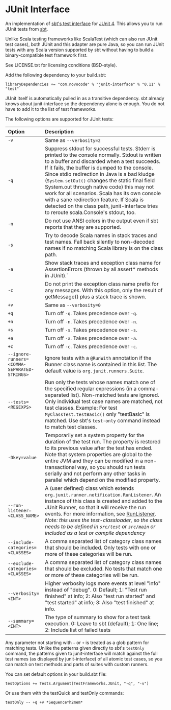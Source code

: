 # JUnit Interface

An implementation of [sbt's test interface](https://github.com/sbt/test-interface) for [JUnit 4](https://junit.org/junit4/). This allows you to run JUnit tests from [sbt](http://www.scala-sbt.org/).

Unlike Scala testing frameworks like ScalaTest (which can also run JUnit test cases), both JUnit and this adapter are pure Java, so you can run JUnit tests with any Scala version supported by sbt without having to build a binary-compatible test framework first.

See LICENSE.txt for licensing conditions (BSD-style).

Add the following dependency to your build.sbt:

    libraryDependencies += "com.novocode" % "junit-interface" % "0.11" % "test"

JUnit itself is automatically pulled in as a transitive dependency. sbt already knows about junit-interface so the dependency alone is enough. You do not have to add it to the list of test frameworks.

The following options are supported for JUnit tests:

 Option                                       | Description
:---------------------------------------------|:----------------------
 `-v`                                         | Same as `--verbosity=2`
 `-q`                                         | Suppress stdout for successful tests. Stderr is printed to the console normally. Stdout is written to a buffer and discarded when a test succeeds. If it fails, the buffer is dumped to the console. Since stdio redirection in Java is a bad kludge (`System.setOut()` changes the static final field System.out through native code) this may not work for all scenarios. Scala has its own console with a sane redirection feature. If Scala is detected on the class path, junit-interface tries to reroute scala.Console's stdout, too.
 `-n`                                         | Do not use ANSI colors in the output even if sbt reports that they are supported.
 `-s`                                         | Try to decode Scala names in stack traces and test names. Fall back silently to non-decoded names if no matching Scala library is on the class path.
 `-a`                                         | Show stack traces and exception class name for AssertionErrors (thrown by all assert* methods in JUnit).`
 `-c`                                         | Do not print the exception class name prefix for any messages. With this option, only the result of getMessage() plus a stack trace is shown.
 `+v`                                         | Same as `--verbosity=0`
 `+q`                                         | Turn off `-q`. Takes precedence over `-q`.
 `+n`                                         | Turn off `-n`. Takes precedence over `-n`.
 `+s`                                         | Turn off `-s`. Takes precedence over `-s`.
 `+a`                                         | Turn off `-a`. Takes precedence over `-a`.
 `+c`                                         | Turn off `-c`. Takes precedence over `-c`.
 `--ignore-runners=<COMMA-SEPARATED-STRINGS>` | Ignore tests with a `@RunWith` annotation if the Runner class name is contained in this list. The default value is `org.junit.runners.Suite`.
 `--tests=<REGEXPS>`                          | Run only the tests whose names match one of the specified regular expressions (in a comma-separated list). Non-matched tests are ignored. Only individual test case names are matched, not test classes. Example: For test `MyClassTest.testBasic()` only "testBasic" is matched. Use sbt's `test-only` command instead to match test classes.
 `-Dkey=value`                                | Temporarily set a system property for the duration of the test run. The property is restored to its previous value after the test has ended. Note that system properties are global to the entire JVM and they can be modified in a non-transactional way, so you should run tests serially and not perform any other tasks in parallel which depend on the modified property.
 `--run-listener=<CLASS_NAME>`                | A (user defined) class which extends `org.junit.runner.notification.RunListener`. An instance of this class is created and added to the JUnit Runner, so that it will receive the run events. For more information, see [RunListener](http://junit.org/javadoc/latest/org/junit/runner/notification/RunListener.html). *Note: this uses the test-classloader, so the class needs to be defined in `src/test` or `src/main` or included as a test or compile dependency*
 `--include-categories=<CLASSES>`             | A comma separated list of category class names that should be included. Only tests with one or more of these categories will be run.
 `--exclude-categories=<CLASSES>`             | A comma separated list of category class names that should be excluded. No tests that match one or more of these categories will be run.
 `--verbosity=<INT>`                          | Higher verbosity logs more events at level "info" instead of "debug". 0: Default; 1: "Test run finished" at info; 2: Also "test run started" and "test started" at info; 3: Also "test finished" at info.
 `--summary=<INT>`                            | The type of summary to show for a test task execution. 0: Leave to sbt (default); 1: One line; 2: Include list of failed tests

Any parameter not starting with `-` or `+` is treated as a glob pattern for matching tests. Unlike the patterns given directly to sbt's `testOnly` command, the patterns given to junit-interface will match against the full test names (as displayed by junit-interface) of all atomic test cases, so you can match on test methods and parts of suites with custom runners.

You can set default options in your build.sbt file:

    testOptions += Tests.Argument(TestFrameworks.JUnit, "-q", "-v")

Or use them with the testQuick and testOnly commands:

    testOnly -- +q +v *Sequence*h2mem*
